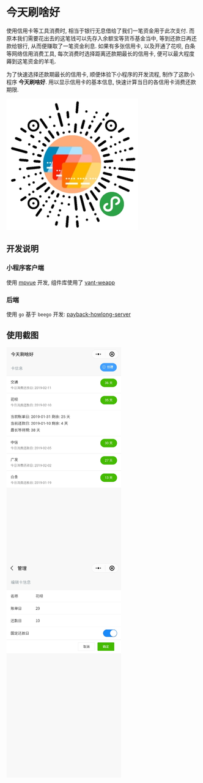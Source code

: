 # 今天刷啥好

使用信用卡等工具消费时, 相当于银行无息借给了我们一笔资金用于此次支付. 而原本我们需要花出去的这笔钱可以先存入余额宝等货币基金当中, 等到还款日再还款给银行, 从而便赚取了一笔资金利息. 如果有多张信用卡, 以及开通了花呗, 白条等网络信用消费工具, 每次消费时选择距离还款期最长的信用卡, 便可以最大程度薅到这笔资金的羊毛.

为了快速选择还款期最长的信用卡, 顺便体验下小程序的开发流程, 制作了这款小程序 **今天刷啥好**. 用以显示信用卡的基本信息, 快速计算当日的各信用卡消费还款期限.

![](./weiapp.jpg)


## 开发说明
### 小程序客户端
使用 [mpvue](https://github.com/Meituan-Dianping/mpvue) 开发, 组件库使用了 [vant-weapp](https://github.com/youzan/vant-weapp)

### 后端
使用 `go` 基于 `beego` 开发: [payback-howlong-server
](https://github.com/wanghaoxi3000/payback-howlong-server)


## 使用截图
<img src="./screenshot1.jpg" width="300" style="vertical-align:text-top"/>
<img src="./screenshot2.jpg" width="300" style="vertical-align:text-top"/>
